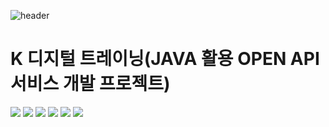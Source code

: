 ![header](https://capsule-render.vercel.app/api?type=waving&height=250&color=0:FDFFAE,100:9BE8D8,500:78C1F3&text=city%20farmer&fontColor=7FB77E)
# K 디지털 트레이닝(JAVA 활용 OPEN API 서비스 개발 프로젝트)

<img src="https://img.shields.io/badge/intellijidea-000000?style=for-the-badge&logo=intellijidea&logoColor=white"> <img src="https://img.shields.io/badge/swagger-85EA2D?style=for-the-badge&logo=swagger&logoColor=black"> <img src="https://img.shields.io/badge/html5-E34F26?style=for-the-badge&logo=html5&logoColor=white"> <img src="https://img.shields.io/badge/css3-1572B6?style=for-the-badge&logo=css3&logoColor=white"> <img src="https://img.shields.io/badge/Postman-FF6C37?style=for-the-badge&logo=Postman&logoColor=white"> <img src="https://img.shields.io/badge/Spring Boot-6DB33F?style=for-the-badge&logo=springboot&logoColor=white"> 
